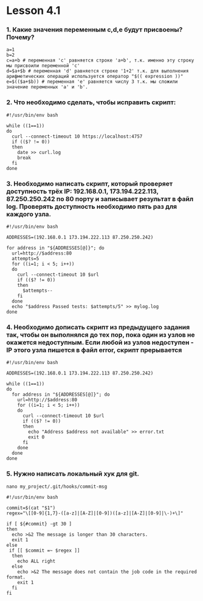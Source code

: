 # Lesson 4.1

### 1. Какие значения переменным c,d,e будут присвоены? Почему?
```shell
a=1
b=2
c=a+b # переменная 'c' равняется строке 'a+b', т.к. именно эту строку мы присвоили переменной 'c'
d=$a+$b # переменная 'd' равняется строке '1+2' т.к. для выполнения арифметических операций используется оператор "$(( expression ))"
e=$(($a+$b)) # переменная 'e' равняется числу 3 т.к. мы сложили значение переменных 'a' и 'b'. 
```

### 2. Что необходимо сделать, чтобы исправить скрипт:
```shell
#!/usr/bin/env bash

while ((1==1))
do
  curl --connect-timeout 10 https://localhost:4757
  if (($? != 0))
  then
    date >> curl.log
    break
  fi
done  
```

### 3. Необходимо написать скрипт, который проверяет доступность трёх IP: 192.168.0.1, 173.194.222.113, 87.250.250.242 по 80 порту и записывает результат в файл log. Проверять доступность необходимо пять раз для каждого узла.
```shell
#!/usr/bin/env bash

ADDRESSES=(192.168.0.1 173.194.222.113 87.250.250.242)

for address in "${ADDRESSES[@]}"; do
  url=http://$address:80
  attempts=5
  for ((i=1; i < 5; i++))
  do
    curl --connect-timeout 10 $url
    if (($? != 0))
    then
      $attempts--
    fi
  done
  echo "$address Passed tests: $attempts/5" >> mylog.log
done

```

### 4. Необходимо дописать скрипт из предыдущего задания так, чтобы он выполнялся до тех пор, пока один из узлов не окажется недоступным. Если любой из узлов недоступен - IP этого узла пишется в файл error, скрипт прерывается
```shell
#!/usr/bin/env bash

ADDRESSES=(192.168.0.1 173.194.222.113 87.250.250.242)

while ((1==1))
do
  for address in "${ADDRESSES[@]}"; do
    url=http://$address:80
    for ((i=1; i < 5; i++))
    do
      curl --connect-timeout 10 $url
      if (($? != 0))
      then
        echo "Address $address not available" >> error.txt
        exit 0
      fi
    done
  done
done
```

### 5. Нужно написать локальный хук для git.
```shell
nano my_project/.git/hooks/commit-msg

#!/usr/bin/env bash

commit=$(cat "$1")
regex="\[[0-9]{1,7}-([a-z]|[A-Z]|[0-9])([a-z]|[A-Z]|[0-9]|\-)+\]"

if [ ${#commit} -gt 30 ]
then
  echo >&2 The message is longer than 30 characters.
  exit 1
else
 if [[ $commit =~ $regex ]]
  then
    echo ALL right
  else
    echo >&2 The message does not contain the job code in the required format.
    exit 1
  fi
fi
```